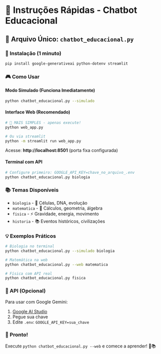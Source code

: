 # 🚀 Instruções Rápidas - Chatbot Educacional

## 📁 Arquivo Único: `chatbot_educacional.py`

### 🎯 Instalação (1 minuto)
```bash
pip install google-generativeai python-dotenv streamlit
```

### 🎮 Como Usar

#### Modo Simulado (Funciona Imediatamente)
```bash
python chatbot_educacional.py --simulado
```

#### Interface Web (Recomendado)
```bash
# 🚀 MAIS SIMPLES - apenas execute!
python web_app.py

# Ou via streamlit
python -m streamlit run web_app.py
```
Acesse: **http://localhost:8501** (porta fixa configurada)

#### Terminal com API
```bash
# Configure primeiro: GOOGLE_API_KEY=chave_no_arquivo_.env
python chatbot_educacional.py biologia
```

### 📚 Temas Disponíveis
- `biologia` - 🧬 Células, DNA, evolução
- `matematica` - 🔢 Cálculos, geometria, álgebra
- `fisica` - ⚡ Gravidade, energia, movimento
- `historia` - 📚 Eventos históricos, civilizações

### 💡 Exemplos Práticos
```bash
# Biologia no terminal
python chatbot_educacional.py --simulado biologia

# Matemática na web
python chatbot_educacional.py --web matematica

# Física com API real
python chatbot_educacional.py fisica
```

### 🔑 API (Opcional)
Para usar com Google Gemini:
1. [Google AI Studio](https://aistudio.google.com/app/apikey)
2. Pegue sua chave
3. Edite `.env`: `GOOGLE_API_KEY=sua_chave`

### 🎉 Pronto!
Execute `python chatbot_educacional.py --web` e comece a aprender! 🤖📚

